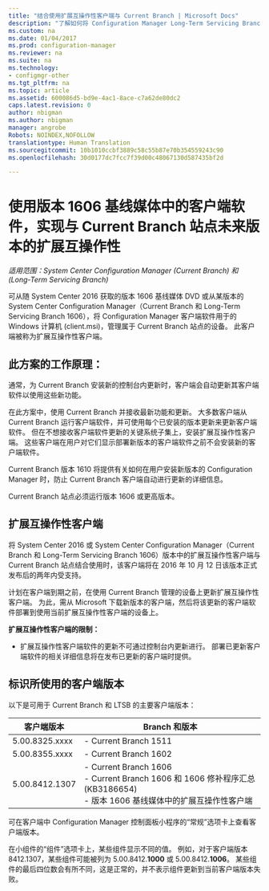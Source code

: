 ```yaml
---
title: "结合使用扩展互操作性客户端与 Current Branch | Microsoft Docs"
description: "了解如何将 Configuration Manager Long-Term Servicing Branch 中的客户端与 Current Branch 站点结合使用。"
ms.custom: na
ms.date: 01/04/2017
ms.prod: configuration-manager
ms.reviewer: na
ms.suite: na
ms.technology:
- configmgr-other
ms.tgt_pltfrm: na
ms.topic: article
ms.assetid: 600086d5-bd9e-4ac1-8ace-c7a62de80dc2
caps.latest.revision: 0
author: nbigman
ms.author: nbigman
manager: angrobe
Robots: NOINDEX,NOFOLLOW
translationtype: Human Translation
ms.sourcegitcommit: 10b1010ccbf3889c58c55b87e70b354559243c90
ms.openlocfilehash: 30d0177dc7fcc7f39d00c48067130d587435bf2d

---
```

# <a name="use-the-client-software-from-the-version-1606-baseline-media-for-extended-interoperability-with-future-versions-of-a-current-branch-site"></a>使用版本 1606 基线媒体中的客户端软件，实现与 Current Branch 站点未来版本的扩展互操作性

*适用范围：System Center Configuration Manager (Current Branch) 和 (Long-Term Servicing Branch)*  

可从随 System Center 2016 获取的版本 1606 基线媒体 DVD 或从某版本的 System Center Configuration Manager（Current Branch 和 Long-Term Servicing Branch 1606），将 Configuration Manager 客户端软件用于的 Windows 计算机 (client.msi)，管理属于 Current Branch 站点的设备。 此客户端被称为扩展互操作性客户端。

## <a name="how-this-scenario-works"></a>此方案的工作原理：
通常，为 Current Branch 安装新的控制台内更新时，客户端会自动更新其客户端软件以使用这些新功能。

在此方案中，使用 Current Branch 并接收最新功能和更新。 大多数客户端从 Current Branch 运行客户端软件，并可使用每个已安装的版本更新来更新客户端软件。 但在不想接收客户端软件更新的关键系统子集上，安装扩展互操作性客户端。 这些客户端在用户对它们显示部署新版本的客户端软件之前不会安装新的客户端软件。

Current Branch 版本 1610 将提供有关如何在用户安装新版本的 Configuration Manager 时，防止 Current Branch 客户端自动进行更新的详细信息。

Current Branch 站点必须运行版本 1606 或更高版本。

## <a name="the-extended-interoperability-client-software"></a>扩展互操作性客户端
将 System Center 2016 或 System Center Configuration Manager（Current Branch 和 Long-Term Servicing Branch 1606）版本中的扩展互操作性客户端与 Current Branch 站点结合使用时，该客户端将在 2016 年 10 月 12 日该版本正式发布后的两年内受支持。

计划在客户端到期之前，在使用 Current Branch 管理的设备上更新扩展互操作性客户端。 为此，需从 Microsoft 下载新版本的客户端，然后将该更新的客户端软件部署到使用当前扩展互操作性客户端的设备上。

**扩展互操作性客户端的限制：**
-   扩展互操作性客户端软件的更新不可通过控制台内更新进行。 部署已更新客户端软件的相关详细信息将在发布已更新的客户端时提供。

## <a name="identify-the-client-version-you-use"></a>标识所使用的客户端版本
以下是可用于 Current Branch 和 LTSB 的主要客户端版本：

|客户端版本|Branch 和版本 |  
|----------------|---------------------|
|5.00.8325.xxxx |   - Current Branch 1511|
|5.00.8355.xxxx |- Current Branch 1602|
|5.00.8412.1307 |- Current Branch 1606 </br> - Current Branch 1606 和 1606 修补程序汇总 (KB3186654)</br>- 版本 1606 基线媒体中的扩展互操作性客户端|  

可在客户端中 Configuration Manager 控制面板小程序的“常规”选项卡上查看客户端版本。

在小组件的“组件”选项卡上，某些组件显示不同的值。 例如，对于客户端版本 8412.1307，某些组件可能被列为 5.00.8412.**1000** 或 5.00.8412.**1006**。  某些组件的最后四位数会有所不同，这是正常的，并不表示组件更新到当前客户端版本失败。



<!--HONumber=Dec16_HO3-->


